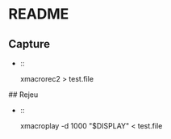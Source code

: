 # README

## Capture

* ::

	xmacrorec2 > test.file

## Rejeu

* ::

	xmacroplay -d 1000 "$DISPLAY" < test.file
